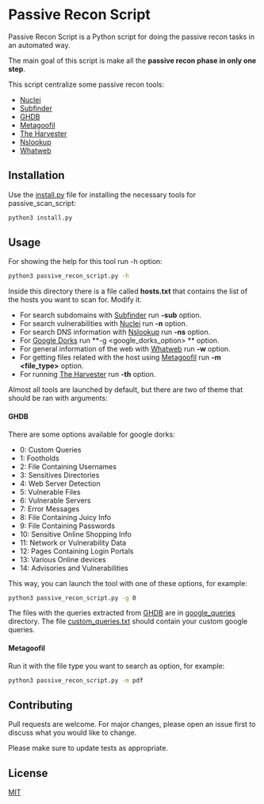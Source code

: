 # Passive Recon Script

Passive Recon Script is a Python script for doing the passive recon tasks in an automated way.

The main goal of this script is make all the **passive recon phase in only one step**.

This script centralize some passive recon tools:

- [Nuclei](https://github.com/projectdiscovery/nuclei)
- [Subfinder](https://github.com/projectdiscovery/subfinder)
- [GHDB](https://www.exploit-db.com/google-hacking-database)
- [Metagoofil](https://www.kali.org/tools/metagoofil/)
- [The Harvester](https://github.com/laramies/theHarvester)
- [Nslookup](https://docs.microsoft.com/es-es/windows-server/administration/windows-commands/nslookup)
- [Whatweb](https://github.com/urbanadventurer/WhatWeb)

## Installation

Use the [install.py](https://github.com/xXMareaXx/passive_recon_script/blob/main/install.py) file for installing the necessary tools for passive_scan_script:

```bash
python3 install.py
```

## Usage

For showing the help for this tool run -h option:

```bash
python3 passive_recon_script.py -h
```
Inside this directory there is a file called **hosts.txt** that contains the list of the hosts you want to scan for. Modify it.

- For search subdomains with [Subfinder](https://github.com/projectdiscovery/subfinder) run **-sub** option.
- For search vulnerabilities with [Nuclei](https://github.com/projectdiscovery/nuclei) run **-n** option.
- For search DNS information with [Nslookup](https://docs.microsoft.com/es-es/windows-server/administration/windows-commands/nslookup) run **-ns** option.
- For [Google Dorks](https://www.exploit-db.com/google-hacking-database) run **-g <google_dorks_option> ** option.
- For general information of the web with [Whatweb](https://github.com/urbanadventurer/WhatWeb) run **-w** option.
- For getting files related with the host using [Metagoofil](https://www.kali.org/tools/metagoofil/) run **-m <file_type>** option.
- For running [The Harvester](https://github.com/laramies/theHarvester) run **-th** option.


Almost all tools are launched by default, but there are two of theme that should be ran with arguments:

#### GHDB
There are some options available for google dorks:
- 0: Custom Queries
- 1: Footholds
- 2: File Containing Usernames
- 3: Sensitives Directories
- 4: Web Server Detection
- 5: Vulnerable Files
- 6: Vulnerable Servers
- 7: Error Messages
- 8: File Containing Juicy Info
- 9: File Containing Passwords
- 10: Sensitive Online Shopping Info
- 11: Network or Vulnerability Data
- 12: Pages Containing Login Portals
- 13: Various Online devices
- 14: Advisories and Vulnerabilities

This way, you can launch the tool with one of these options, for example:

```bash
python3 passive_recon_script.py -g 0
```
The files with the queries extracted from [GHDB](https://www.exploit-db.com/google-hacking-database) are in [google_queries](https://github.com/xXMareaXx/passive_recon_script/tree/main/google_queries) directory. The file [custom_queries.txt](https://github.com/xXMareaXx/passive_recon_script/blob/main/google_queries/custom_queries.txt) should contain your custom google queries.

#### Metagoofil
Run it with the file type you want to search as option, for example:

```bash
python3 passive_recon_script.py -m pdf
```

## Contributing
Pull requests are welcome. For major changes, please open an issue first to discuss what you would like to change.

Please make sure to update tests as appropriate.

## License
[MIT](https://choosealicense.com/licenses/mit/)
